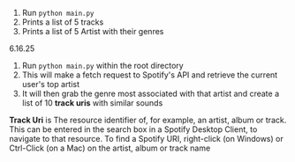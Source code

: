 1. Run `python main.py`
2. Prints a list of 5 tracks
3. Prints a list of 5 Artist with their genres

6.16.25
1. Run `python main.py` within the root directory
2. This will make a fetch request to Spotify's API and retrieve the current user's top artist
3. It will then grab the genre most associated with that artist and create a list of 10 **track uris** with similar sounds

 **Track Uri** is The resource identifier of, for example, an artist, album or track. This can be entered in the search box in a Spotify Desktop Client, to navigate to that resource. To find a Spotify URI, right-click (on Windows) or Ctrl-Click (on a Mac) on the artist, album or track name